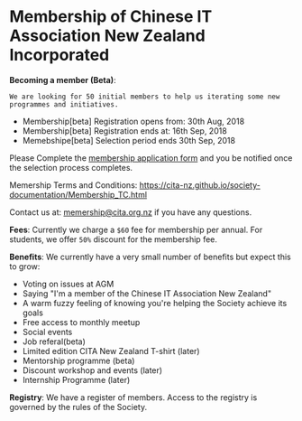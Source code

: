 # Membership of Chinese IT Association New Zealand Incorporated

**Becoming a member (Beta)**:

`We are looking for 50 initial members to help us iterating some new programmes and initiatives.`

* Membership[beta] Registration opens from: 30th Aug, 2018
* Membership[beta] Registration ends at: 16th Sep, 2018
* Memebshipe[beta] Selection period ends 30th Sep, 2018

Please Complete the [membership application form](https://goo.gl/forms/A8j1UeAO9rifwoOj1) and you be notified once the selection process completes. 

Memership Terms and Conditions:  https://cita-nz.github.io/society-documentation/Membership_TC.html

Contact us at: memership@cita.org.nz if you have any questions.

**Fees**: Currently we charge a `$60` fee for membership per annual. For students, we offer `50%` discount for the membership fee.

**Benefits**: We currently have a very small number of benefits but expect this to grow:
* Voting on issues at AGM
* Saying "I'm a member of the Chinese IT Association New Zealand"
* A warm fuzzy feeling of knowing you're helping the Society achieve its goals
* Free access to monthly meetup
* Social events
* Job referal(beta)
* Limited edition CITA New Zealand T-shirt (later) 
* Mentorship programme (beta)
* Discount workshop and events (later)
* Internship Programme (later)

**Registry**: We have a register of members. Access to the registry is governed by the rules of the Society.
